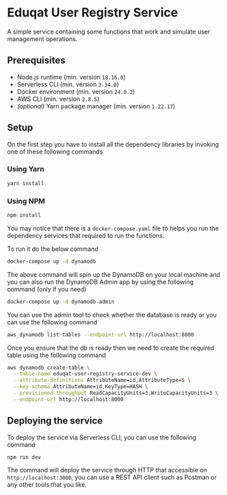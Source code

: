 # Eduqat User Registry Service

A simple service containing some functions that work and simulate user management operations.

## Prerequisites

- Node.js runtime (min. version `18.16.0`)
- Serverless CLI (min. version `3.34.0`)
- Docker environment (min. version `24.0.2`)
- AWS CLI (min. version `2.8.5`)
- *(optional)* Yarn package manager (min. version `1.22.17`)

## Setup

On the first step you have to install all the dependency libraries by invoking one of these following commands

### Using Yarn

```bash
yarn install
```

### Using NPM

```bash
npm install
```

You may notice that there is a `docker-compose.yaml` file to helps you run the dependency services that required to run the functions.

To run it do the below command

```bash
docker-compose up -d dynamodb
```

The above command will spin up the DynamoDB on your local machine and you can also run the DynamoDB Admin app by using the following command (only if you need)

```bash
docker-compose up -d dynamodb-admin
```

You can use the admin tool to check whether the database is ready or you can use the following command

```bash
aws dynamodb list-tables --endpoint-url http://localhost:8000
```

Once you ensure that the db is ready then we need to create the required table using the following command

```bash
aws dynamodb create-table \
  --table-name eduqat-user-registry-service-dev \
  --attribute-definitions AttributeName=id,AttributeType=S \
  --key-schema AttributeName=id,KeyType=HASH \
  --provisioned-throughput ReadCapacityUnits=3,WriteCapacityUnits=3 \
  --endpoint-url http://localhost:8000
```

## Deploying the service

To deploy the service via Serverless CLI, you can use the following command

```bash
npm run dev
```

The command will deploy the service through HTTP that accessible on `http://localhost:3000`, you can use a REST API client such as Postman or any other tools that you like.
